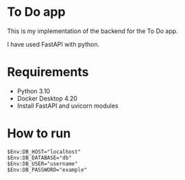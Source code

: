 # To Do app

This is my implementation of the backend for the To Do app.

I have used FastAPI with python.

# Requirements

- Python 3.10
- Docker Desktop 4.20
- Install FastAPI and uvicorn modules

# How to run

```
$Env:DB_HOST="localhost"
$Env:DB_DATABASE="db"
$Env:DB_USER="username"
$Env:DB_PASSWORD="example"
```